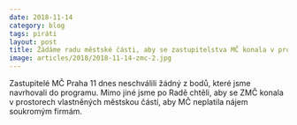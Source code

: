 ```yaml
---
date: 2018-11-14
category: blog
tags: piráti
layout: post
title: Žádáme radu městské části, aby se zastupitelstva MČ konala v prostorách vlastněných městskou části. Neschváleno
image: articles/2018/2018-11-14-zmc-2.jpg
---
```


Zastupitelé MČ Praha 11 dnes neschválili žádný z bodů, které jsme navrhovali do programu. Mimo jiné jsme po Radě chtěli, aby se ZMČ konala v prostorech vlastněných městskou částí, aby MČ neplatila nájem soukromým firmám.
